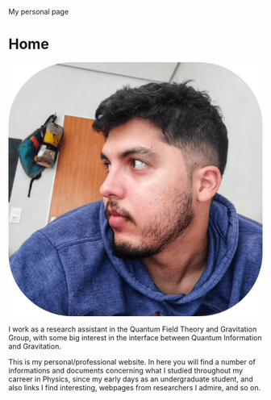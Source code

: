 My personal page

# Home

<div align="center">
  <img src="/perfil.png" alt="Níck's profile picture">
</div>

I work as a research assistant in the Quantum Field Theory and Gravitation Group, with some big interest in the interface between Quantum Information and Gravitation.  

This is my personal/professional website. In here you will find a number of informations and documents concerning what I studied throughout my carreer in Physics, since my early days as an undergraduate student, and also links I find interesting, webpages from researchers I admire, and so on.
